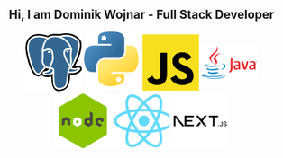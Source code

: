 <h2 align="center">Hi, I am Dominik Wojnar - Full Stack Developer</h2>
<div align="center">
  <img align="center" alt="Coding" width="100" src="./Postgresql_elephant.svg.png">
  <img align="center" alt="Coding" width="100" src="./Python-logo-notext.svg.png">
  <img align="center" alt="Coding" width="100" src="./download.png">
  <img align="center" alt="Coding" width="100" src="./learn-java-with-ubiqum-logo.png">
  <img align="center" alt="Coding" width="100" src="./nodejs_logo.png">
  <img align="center" alt="Coding" width="100" src="./react.png">
    <img align="center" alt="Coding" width="100" src="./next.png">
</div>
